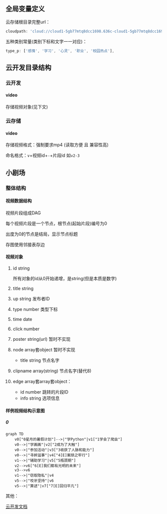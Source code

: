 ## 全局变量定义

云存储根目录完整url：

```js
cloudpath: 'cloud://cloud1-5gb77mtq8dcc1698.636c-cloud1-5gb77mtq8dcc1698-1307133896',
```

五种类别常量(类别下标和文字一一对应)：

```js
type_p: ['感情', '学习', '心灵', '职业', '校园热点'],
```



## 云开发目录结构

### 云开发

#### video

存储视频对象(见下文)

### 云存储

#### video

存储视频格式：强制要求mp4 (读取方便 且 兼容性高)

命名格式：`v`+视频id+`-`+片段id 如`v2-3`



## 小剧场

### 整体结构

#### 视频数据结构

视频片段组成DAG

每个视频片段是一个节点，根节点(起始片段)编号为0

出度为0的节点是结局，显示节点标题

存图使用邻接表存边



#### 视频对象

1. id string

   所有对象的id从0开始递增，是string(但是本质是数字)

2. title string

3. up string 发布者ID

4. type number 类型下标

5. time date

6. click number

7. poster string(url) 暂时不实现

8. node array套object  暂时不实现

   - title string 节点名字

9. clipname array(string) 节点名字(替代8)

10. edge array套array套object：

    - id number 跳转的片段ID
    - info string 选项信息



#### 样例视频结构示意图

##### 0

```mermaid
graph TD
	v0["0星月的暑假计划"]-->|"学Python"|v1["1学会了爬虫"]
	v0-->|"学画画"|v2["2成为了大触"]
	v0-->|"参加活动"|v3["3收获了人脉和能力"]
	v0-->|"寻衅滋事"|v4["4[E]案牍之牢行"]
	v1-->|"辅助学习"|v5["5瓶颈期"]
	v2-->v6["6[E]我们都有光明的未来"]
	v3-->v6
	v1-->|"窃取隐私"|v4
	v5-->|"咬牙坚持"|v6
	v5-->|"算逑"|v7["7[E]回归平凡"]
```







其他：

[云开发文档](https://developers.weixin.qq.com/miniprogram/dev/wxcloud/basis/getting-started.html)

